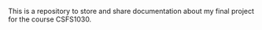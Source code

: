 This is a repository to store and share documentation about my final project for the course CSFS1030.
